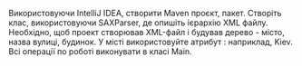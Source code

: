 Використовуючи IntelliJ IDEA, створити Maven проєкт, пакет.
Створіть клас, використовуючи SAXParser, де опишіть ієрархію XML файлу. 
Необхідно, щоб проект створював XML-файл і будував дерево - місто, назва вулиці, будинок. 
У місті використовуйте атрибут : наприклад, <city size=”big>Kiev</city>.
Всі операції по роботі виконувати в класі Main.